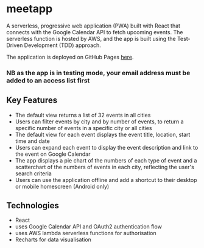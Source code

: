 # meetapp

A serverless, progressive web application (PWA) built with React that connects with the Google Calendar API to fetch upcoming events. The serverless function is hosted by AWS, and the app is built using the Test-Driven Development (TDD) approach.

The application is deployed on GitHub Pages [here](https://hylee-vx.github.io/meetapp/).
### NB as the app is in testing mode, your email address must be added to an access list first 

## Key Features
* The default view returns a list of 32 events in all cities
* Users can filter events by city and by number of events, to return a specific number of events in a specific city or all cities
* The default view for each event displays the event title, location, start time and date
* Users can expand each event to display the event description and link to the event on Google Calendar
* The app displays a pie chart of the numbers of each type of event and a scatterchart of the numbers of events in each city, reflecting the user's search criteria
* Users can use the application offline and add a shortcut to their desktop or mobile homescreen (Android only)

## Technologies
* React
* uses Google Calendar API and OAuth2 authentication flow
* uses AWS lambda serverless functions for authorisation
* Recharts for data visualisation
